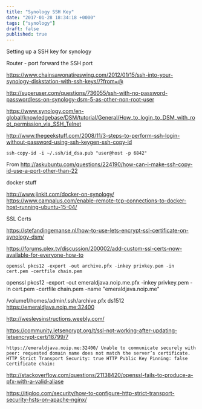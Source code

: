 ```yaml
---
title: "Synology SSH Key"
date: "2017-01-28 18:34:18 +0000"
tags: ["synology"]
draft: false
published: true
---
```


Setting up a SSH key for synology

Router - port forward the SSH port

https://www.chainsawonatireswing.com/2012/01/15/ssh-into-your-synology-diskstation-with-ssh-keys//?from=@

http://superuser.com/questions/736055/ssh-with-no-password-passwordless-on-synology-dsm-5-as-other-non-root-user

https://www.synology.com/en-global/knowledgebase/DSM/tutorial/General/How_to_login_to_DSM_with_root_permission_via_SSH_Telnet

http://www.thegeekstuff.com/2008/11/3-steps-to-perform-ssh-login-without-password-using-ssh-keygen-ssh-copy-id

```
ssh-copy-id -i ~/.ssh/id_dsa.pub "user@host -p 6842"
```

From http://askubuntu.com/questions/224190/how-can-i-make-ssh-copy-id-use-a-port-other-than-22

docker stuff

http://www.jinkit.com/docker-on-synology/
https://www.campalus.com/enable-remote-tcp-connections-to-docker-host-running-ubuntu-15-04/


SSL Certs

https://stefandingemanse.nl/how-to-use-lets-encrypt-ssl-certificate-on-synology-dsm/

https://forums.plex.tv/discussion/200002/add-custom-ssl-certs-now-available-for-everyone-how-to

```
openssl pkcs12 -export -out archive.pfx -inkey privkey.pem -in cert.pem -certfile chain.pem
```

openssl pkcs12 -export -out emeraldjava.noip.me.pfx -inkey privkey.pem -in cert.pem -certfile chain.pem -name "emeraldjava.noip.me"

/volume1/homes/admin/.ssh/archive.pfx
ds1512
https://emeraldjava.noip.me:32400

http://wesleysinstructions.weebly.com/

https://community.letsencrypt.org/t/ssl-not-working-after-updating-letsencrypt-cert/18799/7

```
https://emeraldjava.noip.me:32400/ Unable to communicate securely with peer: requested domain name does not match the server’s certificate. HTTP Strict Transport Security: true HTTP Public Key Pinning: false Certificate chain:
```

http://stackoverflow.com/questions/21138420/openssl-fails-to-produce-a-pfx-with-a-valid-aliase

https://itigloo.com/security/how-to-configure-http-strict-transport-security-hsts-on-apache-nginx/
